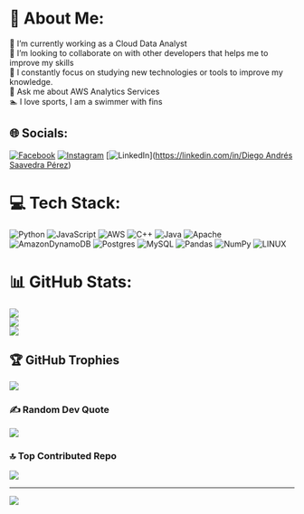 # 💫 About Me:
🔭 I’m currently working as a Cloud Data Analyst<br>👯 I’m looking to collaborate on with other developers that helps me to improve my skills<br>🌱 I constantly focus on studying new technologies or tools to improve my knowledge.<br>💬 Ask me about AWS Analytics Services<br>🏊 I love sports, I am a swimmer with fins 


## 🌐 Socials:
[![Facebook](https://img.shields.io/badge/Facebook-%231877F2.svg?logo=Facebook&logoColor=white)](https://facebook.com/profile.php?id=100000579970376) [![Instagram](https://img.shields.io/badge/Instagram-%23E4405F.svg?logo=Instagram&logoColor=white)](https://instagram.com/diegoasp10) [![LinkedIn](https://img.shields.io/badge/LinkedIn-%230077B5.svg?logo=linkedin&logoColor=white)]([https://linkedin.com/in/Diego Andrés Saavedra Pérez](https://www.linkedin.com/in/diego-andr%C3%A9s-saavedra-p%C3%A9rez-038996239/)) 

# 💻 Tech Stack:
![Python](https://img.shields.io/badge/python-3670A0?style=for-the-badge&logo=python&logoColor=ffdd54) ![JavaScript](https://img.shields.io/badge/javascript-%23323330.svg?style=for-the-badge&logo=javascript&logoColor=%23F7DF1E) ![AWS](https://img.shields.io/badge/AWS-%23FF9900.svg?style=for-the-badge&logo=amazon-aws&logoColor=white) ![C++](https://img.shields.io/badge/c++-%2300599C.svg?style=for-the-badge&logo=c%2B%2B&logoColor=white) ![Java](https://img.shields.io/badge/java-%23ED8B00.svg?style=for-the-badge&logo=java&logoColor=white) ![Apache](https://img.shields.io/badge/apache-%23D42029.svg?style=for-the-badge&logo=apache&logoColor=white) ![AmazonDynamoDB](https://img.shields.io/badge/Amazon%20DynamoDB-4053D6?style=for-the-badge&logo=Amazon%20DynamoDB&logoColor=white) ![Postgres](https://img.shields.io/badge/postgres-%23316192.svg?style=for-the-badge&logo=postgresql&logoColor=white) ![MySQL](https://img.shields.io/badge/mysql-%2300f.svg?style=for-the-badge&logo=mysql&logoColor=white) ![Pandas](https://img.shields.io/badge/pandas-%23150458.svg?style=for-the-badge&logo=pandas&logoColor=white) ![NumPy](https://img.shields.io/badge/numpy-%23013243.svg?style=for-the-badge&logo=numpy&logoColor=white) ![LINUX](https://img.shields.io/badge/Linux-FCC624?style=for-the-badge&logo=linux&logoColor=black)
# 📊 GitHub Stats:
![](https://github-readme-stats.vercel.app/api?username=diegoasp10&theme=dark&hide_border=true&include_all_commits=true&count_private=false)<br/>
![](https://github-readme-streak-stats.herokuapp.com/?user=diegoasp10&theme=dark&hide_border=true)<br/>
![](https://github-readme-stats.vercel.app/api/top-langs/?username=diegoasp10&theme=dark&hide_border=true&include_all_commits=true&count_private=false&layout=compact)

## 🏆 GitHub Trophies
![](https://github-profile-trophy.vercel.app/?username=diegoasp10&theme=onedark&no-frame=true&no-bg=true&margin-w=4)

### ✍️ Random Dev Quote
![](https://quotes-github-readme.vercel.app/api?type=horizontal&theme=dark)

### 🔝 Top Contributed Repo
![](https://github-contributor-stats.vercel.app/api?username=diegoasp10&limit=5&theme=dark&combine_all_yearly_contributions=true)

---
[![](https://visitcount.itsvg.in/api?id=diegoasp10&icon=2&color=3)](https://visitcount.itsvg.in)

<!-- Proudly created with GPRM ( https://gprm.itsvg.in ) -->
